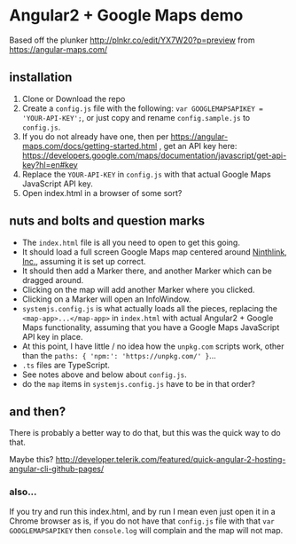 # Angular2 + Google Maps demo

Based off the plunker http://plnkr.co/edit/YX7W20?p=preview from https://angular-maps.com/

## installation

1. Clone or Download the repo
2. Create a `config.js` file with the following: `var GOOGLEMAPSAPIKEY = 'YOUR-API-KEY';`, or just copy and rename `config.sample.js` to `config.js`.
3. If you do not already have one, then per https://angular-maps.com/docs/getting-started.html , get an API key here: https://developers.google.com/maps/documentation/javascript/get-api-key?hl=en#key
4. Replace the `YOUR-API-KEY` in `config.js` with that actual Google Maps JavaScript API key.
5. Open index.html in a browser of some sort?

## nuts and bolts and question marks

* The `index.html` file is all you need to open to get this going.
* It should load a full screen Google Maps map centered around [Ninthlink, Inc.](http://www.ninthlink.com/), assuming it is set up correct.
* It should then add a Marker there, and another Marker which can be dragged around.
* Clicking on the map will add another Marker where you clicked.
* Clicking on a Marker will open an InfoWindow.
* `systemjs.config.js` is what actually loads all the pieces, replacing the `<map-app>...</map-app>` in `index.html` with actual Angular2 + Google Maps functionality, assuming that you have a Google Maps JavaScript API key in place.
* At this point, I have little / no idea how the `unpkg.com` scripts work, other than the `paths: { 'npm:': 'https://unpkg.com/' }`...
* `.ts` files are TypeScript.
* See notes above and below about `config.js`.
* do the `map` items in `systemjs.config.js` have to be in that order?

## and then?

There is probably a better way to do that, but this was the quick way to do that.

Maybe this? http://developer.telerik.com/featured/quick-angular-2-hosting-angular-cli-github-pages/

### also...

If you try and run this index.html, and by run I mean even just open it in a Chrome browser as is, if you do not have that `config.js` file with that `var GOOGLEMAPSAPIKEY` then `console.log` will complain and the map will not map.
